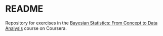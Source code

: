 # README

Repository for exercises in the [Bayesian Statistics: From Concept to Data Analysis](https://www.coursera.org/learn/bayesian-statistics) course on Coursera.
